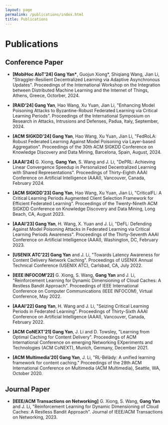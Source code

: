 ```yaml
---
layout: page
permalink: /publications/index.html
title: Publications
---
```


# Publications

## Conference Paper

- **[MobiHoc AIoT’24] Gang Yan\***, Guojun Xiong*, Shiqiang Wang, Jian Li, "Straggler-Resilient Decentralized Learning via Adaptive Asynchronous Updates". Proceedings of the International Workshop on the Integration between Distributed Machine Learning and the Internet of Things, Athens, Greece, Octorber, 2024.

- **[RAID’24] Gang Yan**, Hao Wang, Xu Yuan, Jian Li, "Enhancing Model Poisoning Attacks to Byzantine-Robust Federated Learning via Critical Learning Periods". Proceedings of the International Symposium on Research in Attacks, Intrusions and Defenses, Padua, Italy, September, 2024.

- **[ACM SIGKDD’24] Gang Yan**, Hao Wang, Xu Yuan, Jian Li, "FedRoLA: Robust Federated Learning Against Model Poisoning via Layer-based Aggregation". Proceedings of the 30th ACM SIGKDD Conference on Knowledge Discovery and Data Mining, Barcelona, Spain, August, 2024.

- **[AAAI’24]** G. Xiong, **Gang Yan**, S. Wang and J. Li, "DePRL: Achieving Linear Convergence Speedup in Personalized Decentralized Learning with Shared Representations". Proceedings of Thirty-Eighth AAAI Conference on Artificial Intelligence (AAAI), Vancouver, Canada, February 2024. 

- **[ACM SIGKDD’23] Gang Yan**, Hao Wang, Xu Yuan, Jian Li, "CriticalFL: A Critical Learning Periods Augmented Client Selection Framework for Efficient Federated Learning". Proceedings of the Twenty-Nineth ACM SIGKDD Conference on Knowledge Discovery and Data Mining, Long Beach, CA, August 2023. 

- **[AAAI’23] Gang Yan**, H. Wang, X. Yuan and J. Li, "DeFL: Defending Against Model Poisoning Attacks in Federated Learning via Critical Learning Periods Awareness". Proceedings of the Thirty-Seventh AAAI Conference on Artificial Intelligence (AAAI), Washington, DC, February 2023.

- **[USENIX ATC’22] Gang Yan** and J. Li, "Towards Latency Awareness for Content Delivery Network Caching". Proceedings of USENIX Annual Technical Conference (USENIX ATC), Carlsbad, CA, July 2022.

- **[IEEE INFOCOM’22]** G. Xiong, S. Wang, **Gang Yan** and J. Li, "Reinforcement Learning for Dynamic Dimensioning of Cloud Caches: A Restless Bandit Approach". Proceedings of IEEE International Conference on Computer Communications (IEEE INFOCOM), Virtual Conference, May 2022.

- **[AAAI’22] Gang Yan**, H. Wang and J. Li, "Seizing Critical Learning Periods in Federated Learning". Proceedings of Thirty-Sixth AAAI Conference on Artificial Intelligence (AAAI), Vancouver, Canada, February 2022.

- **[ACM CoNEXT’21] Gang Yan**, J. Li and D. Towsley, "Learning from Optimal Caching for Content Delivery". Proceedings of ACM International Conference on emerging Networking EXperiments and Technologies (ACM CoNEXT), Munich, Germany, December 2021.

- **[ACM Multimedia’20] Gang Yan**, J. Li, "RL-Bélády: A unified learning framework for content caching." Proceedings of the 28th ACM International Conference on Multimedia (ACM Multimedia), Seattle, WA, October 2020.


## Journal Paper

- **[IEEE/ACM Transactions on Networking]** G. Xiong, S. Wang, **Gang Yan** and J. Li, "Reinforcement Learning for Dynamic Dimensioning of Cloud Caches: A Restless Bandit Approach". Journal of IEEE/ACM Transactions on Networking, 2023. 

